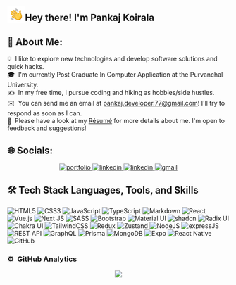 <img alt="Night Coding" src="./assets/Hand%20Wave.gif" width='40' align="left"/><h2>Hey there! I'm Pankaj Koirala</h2>

## 💫 About Me:


💡 &nbsp;I like to explore new technologies and develop software solutions and quick hacks.\
🎓 &nbsp;I'm currently Post Graduate In Computer Application at the Purvanchal University.\
✍️ &nbsp;In my free time, I pursue coding and hiking as hobbies/side hustles.\
✉️ &nbsp;You can send me an email at pankaj.developer.77@gmail.com! I'll try to respond as soon as I can.\
📄 &nbsp;Please have a look at my [Résumé](https://www.pankajkoirala.com.np) for more details about me. I'm open to feedback and suggestions!

## 🌐 Socials:

<div align="center">
<a href="https://pankajkoirala.com.np/">
<img src="https://img.shields.io/badge/check%20out%20my%20Portfolio-042549?style=for-the-badge&logo=moleculer&logoColor=white" alt="portfolio" />
</a>
<a href="https://www.linkedin.com/in/pankaj-koirala-a92561201/">
<img src="https://img.shields.io/badge/visit%20my%20Linkedin-0A66C2?style=for-the-badge&logo=linkedin&logoColor=white" alt="linkedin" />
</a>
<a href="https://www.linkedin.com/in/pankaj-koirala-a92561201/">
<img src="https://img.shields.io/badge/visit%20my%20Github-0A66C2?style=for-the-badge&logo=github&logoColor=orange" alt="linkedin" />
</a>
<a href="mailto:pankaj.developer.77@gmail.com">
<img src="https://img.shields.io/badge/email%20me-EA4335?style=for-the-badge&logo=gmail&logoColor=white" alt="gmail" />
</a>
</div>

## 🛠  Tech Stack Languages, Tools, and Skills

![HTML5](https://img.shields.io/badge/html5-%23E34F26.svg?style=for-the-badge&logo=html5&logoColor=white) 
![CSS3](https://img.shields.io/badge/css3-%231572B6.svg?style=for-the-badge&logo=css3&logoColor=white) 
![JavaScript](https://img.shields.io/badge/javascript-%23323330.svg?style=for-the-badge&logo=javascript&logoColor=%23F7DF1E) 
![TypeScript](https://img.shields.io/badge/typescript-%23007ACC.svg?style=for-the-badge&logo=typescript&logoColor=white) 
![Markdown](https://img.shields.io/badge/markdown-%23000000.svg?style=for-the-badge&logo=markdown&logoColor=white) 
![React](https://img.shields.io/badge/react-%2320232a.svg?style=for-the-badge&logo=react&logoColor=%2361DAFB) 
![Vue.js](https://img.shields.io/badge/vuejs-%2335495e.svg?style=for-the-badge&logo=vuedotjs&logoColor=%234FC08D) 
![Next JS](https://img.shields.io/badge/Next-black?style=for-the-badge&logo=next.js&logoColor=white) 
![SASS](https://img.shields.io/badge/SASS-hotpink.svg?style=for-the-badge&logo=SASS&logoColor=white) 
![Bootstrap](https://img.shields.io/badge/bootstrap-%238511FA.svg?style=for-the-badge&logo=bootstrap&logoColor=white) 
![Material UI](https://img.shields.io/badge/material%20ui-%230081CB.svg?style=for-the-badge&logo=mui&logoColor=white) 
![shadcn](https://img.shields.io/badge/shadcn-%23636DF6.svg?style=for-the-badge&logo=shadcn&logoColor=white) 
![Radix UI](https://img.shields.io/badge/radix%20ui-%23000000.svg?style=for-the-badge&logo=radix-ui&logoColor=white) 
![Chakra UI](https://img.shields.io/badge/chakra%20ui-%23319795.svg?style=for-the-badge&logo=chakraui&logoColor=white) 
![TailwindCSS](https://img.shields.io/badge/Tailwind_CSS-38B2AC?style=for-the-badge&logo=tailwind-css&logoColor=white) 
![Redux](https://img.shields.io/badge/redux-%23764ABC.svg?style=for-the-badge&logo=redux&logoColor=white) 
![Zustand](https://img.shields.io/badge/zustand-%23000000.svg?style=for-the-badge&logo=zustand&logoColor=white) 
![NodeJS](https://img.shields.io/badge/node.js-6DA55F?style=for-the-badge&logo=node.js&logoColor=white) 
![expressJS](https://img.shields.io/badge/Express.js-404D59?style=for-the-badge) 
![REST API](https://img.shields.io/badge/REST-API-%23000000.svg?style=for-the-badge&logo=rest&logoColor=white) 
![GraphQL](https://img.shields.io/badge/GraphQL-E10098.svg?style=for-the-badge&logo=graphql&logoColor=white) 
![Prisma](https://img.shields.io/badge/Prisma-3982CE?style=for-the-badge&logo=Prisma&logoColor=white) 
![MongoDB](https://img.shields.io/badge/MongoDB-4EA94B?style=for-the-badge&logo=mongodb&logoColor=white) 
![Expo](https://img.shields.io/badge/expo-1C1E24?style=for-the-badge&logo=expo&logoColor=#D04A37) 
![React Native](https://img.shields.io/badge/react_native-%2320232a.svg?style=for-the-badge&logo=react&logoColor=%2361DAFB) 
![GitHub](https://img.shields.io/badge/github-%23121011.svg?style=for-the-badge&logo=github&logoColor=white)


</div>

### ⚙️ &nbsp;GitHub Analytics

<p align="center">
<a href="https://github.com/pankajkoirala">
  <img height="180em" src="https://github-readme-stats-eight-theta.vercel.app/api/top-langs/?username=pankajkoirala&layout=compact&langs_count=8&theme=algolia"/>
</a>
</p>

